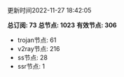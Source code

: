 更新时间2022-11-27 18:42:05

**总订阅: 73**
**总节点: 1023**
**有效节点: 306**
- trojan节点: 61
- v2ray节点: 216
- ss节点: 28
- ssr节点: 1
